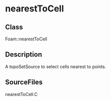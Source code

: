# nearestToCell 
## Class
Foam::nearestToCell

## Description
A topoSetSource to select cells nearest to points.

## SourceFiles
nearestToCell.C

